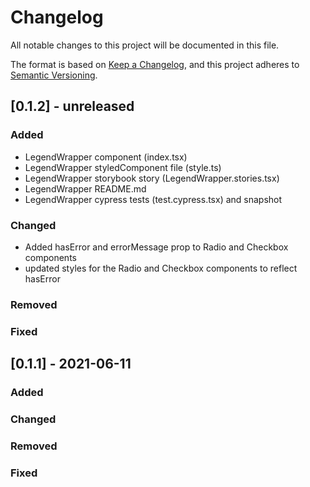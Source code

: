 # Changelog
All notable changes to this project will be documented in this file.

The format is based on [Keep a Changelog](https://keepachangelog.com/en/1.0.0/),
and this project adheres to [Semantic Versioning](https://semver.org/spec/v2.0.0.html).

## [0.1.2] - unreleased
### Added
- LegendWrapper component (index.tsx)
- LegendWrapper styledComponent file (style.ts)
- LegendWrapper storybook story (LegendWrapper.stories.tsx)
- LegendWrapper README.md
- LegendWrapper cypress tests (test.cypress.tsx) and snapshot
### Changed
- Added hasError and errorMessage prop to Radio and Checkbox components
- updated styles for the Radio and Checkbox components to reflect hasError
### Removed
### Fixed

## [0.1.1] - 2021-06-11
### Added
### Changed
### Removed
### Fixed